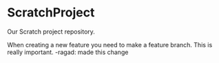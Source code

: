 # ScratchProject

Our Scratch project repository.

When creating a new feature you need to make a feature branch.
This is really important.
-ragad: made this change